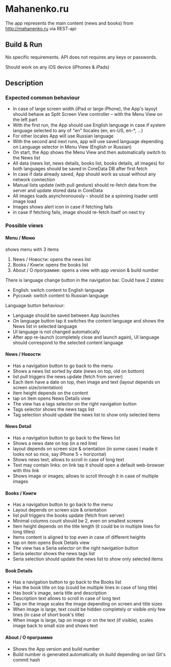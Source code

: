 # Mahanenko.ru

The app represents the main content (news and books) from http://mahanenko.ru via REST-api

## Build & Run

No specific requirements. API does not requires any keys or passwords.

Should work on any iOS device (iPhones & iPads)

## Description

### Expected common behaviour

+ In case of large screen width (iPad or large iPhone), the App's layoyt should behave as Split Screen View controller – with the Menu View on the left part
+ With the first run, the App should use English language in case if system language selected to any of "en" llocales (en, en-US, en-*, ...)
+ For other locales App will use Russian language
+ With the second and next runs, app will use saved language depending on Language selector in Menu View (English or Russian)
+ On start, the App shows the Menu View and then automatically switch to the News list
+ All data (news list, news details, books list, books details, all images) for both languages should be saved in CoreData DB after first fetch
+ In case if data already saved, App should work as usual without any network connection
+ Manual lists update (with pull gesture) should re-fetch data from the server and update stored data in CoreData
+ All images loads asynchronouosly – should be a spinning loader until image load
+ Images shows alert icon in case if fetching fails
+ in case if fetching fails, image should re-fetch itself on next try

### Possible views

#### Menu / Меню

shows menu with 3 items
1. News / Новости: opens the news list
2. Books / Книги: opens the books list
3. About / О программе: opens a view with app version & build number

There is language change button in the navigation bar.
Could have 2 states:
+ English: switch content to English language
+ Русский: switch content to Russian language

Language button behaviour:
+ Language should be saved between App launches
+ On language button tap it switches the content language and shows the News list in selected language
+ UI language is not changed automatically
+ After app re-launch (completely close and launch again), UI language should correspond to the selected content language

#### News / Новости

+ Has a navigation button to go back to the menu
+ Shows a news list sorted by date (news on top, old on bottom)
+ list pull triggers the news update (fetch from server)
+ Each item have a date on top, then image and text (layout depends on screen size/orientation)
+ Item height depends on the content
+ tap on item opens News Details view
+ The view has a tags selector on the right navigation button
+ Tags selector shows the news tags list
+ Tag selection should update the news list to show only selected items

#### News Detail

+ Has a navigation button to go back to the News list
+ Shows a news date on top (in a red line)
+ layout depends on screen size & orientation (in some cases I made it looks not so nice, say iPhone 5 + horizontal)
+ Shows news text; allows to scroll in case of long text
+ Text may contain links: on link tap it should open a default web-browser with this link
+ Shows image or images; allows to scroll through it in case of multiple images

#### Books / Книги

+ Has a navigation button to go back to the menu
+ Layout depends on screen size & orientation
+ list pull triggers the books update (fetch from server)
+ Minimal columns count should be 2, even on smallest screens
+ Item height depends on the title length (it could be in multiple lines for long titles)
+ Items content is aligned to top even in case of different heights
+ tap on item opens Book Details view
+ The view has a Seria selector on the right navigation button
+ Seria selector shows the news tags list
+ Seria selection should update the news list to show only selected items

#### Book Details

+ Has a navigation button to go back to the Books list
+ Has the book title on top (could be multiple lines in case of long title)
+ Has book's image, seria title and description
+ Description text allows to scroll in case of long text
+ Tap on the image scales the image depending on screen and title sizes
+ When image is large, text could be hidden completely or visible only few lines (in case of short book's title)
+ When image is large, tap on image or on the text (if visible), scales image back to small size and shows text

#### About / О программе

+ Shows the App version and build number
+ Build number is generated automatically on build depending on last Git's commit hash
